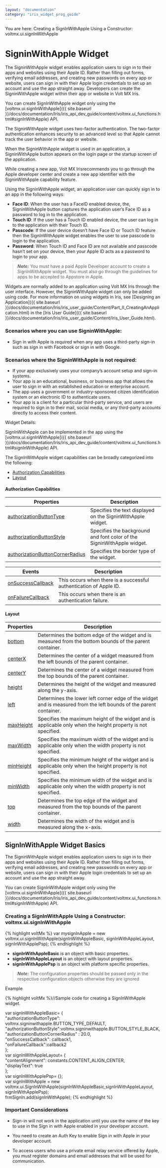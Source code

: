 ```yaml
---
layout: "documentation"
category: "iris_widget_prog_guide"
---
```

                                 

You are here: Creating a SignInWithApple Using a Constructor: voltmx.ui.signInWithApple

SigninWithApple Widget
======================

The SigninWithApple widget enables application users to sign in to their apps and websites using their Apple ID. Rather than filling out forms, verifying email addresses, and creating new passwords on every app or website, users can sign in with their Apple login credentials to set up an account and use the app straight away. Developers can create the SigninWithApple widget within their app or website in Volt MX Iris.

You can create SignInWithApple widget only using the [voltmx.ui.signInWithApple]({{ site.baseurl }}/docs/documentation/Iris/iris_api_dev_guide/content/voltmx.ui_functions.html#signInWithApple) API.

The SigninWithApple widget uses two-factor authentication. The two-factor authentication enhances security to an advanced level so that Apple cannot track the user behavior in the app or website.

When the SigninWithApple widget is used in an application, a SigninWithApple button appears on the login page or the startup screen of the application.

While creating a new app, Volt MX Irisrecommends you to go through the Apple developer center and create a new app identifier with the SigninWithApple capability feature.

Using the SigninWithApple widget, an application user can quickly sign in to an app in the following ways:

*   **Face ID**: When the user has a FaceID enabled device, the, SigninWithApple button captures the application user’s Face ID as a password to log in to the application.
*   **Touch ID**: If the user has a Touch ID enabled device, the user can log in to the application with their Touch ID.
*   **Passcode**: If the user device doesn’t have Face ID or Touch ID feature then the SignInWithApple widget enables the user to use passcode to login to the application.
*   **Password**: When Touch ID and Face ID are not available and passcode hasn’t set on your device, then your Apple ID acts as a password to login to your app.

> **_Note:_** You must have a paid Apple Developer account to create a SignInWithApple widget. You must also go through the guidelines for apps to be accepted to Appstore in Apple.  

Widgets are normally added to an application using Volt MX Iris through the user interface. However, the SigninWithApple widget can only be added using code. For more information on using widgets in Iris, see [Designing an Application]({{ site.baseurl }}/docs/documentation/Iris/iris_user_guide/Content/Part_II_CreatingAnApplication.html) in the [Iris User Guide]({{ site.baseurl }}/docs/documentation/Iris/iris_user_guide/Content/Iris_User_Guide.html).

### Scenarios where you can use SigninWithApple:

*   Sign in with Apple is required when any app uses a third-party sign-in such as sign in with Facebook or sign in with Google.

### Scenarios where the SigninWithApple is not required:

*   If your app exclusively uses your company’s account setup and sign-in systems.
*   Your app is an educational, business, or business app that allows the user to sign in with an established education or enterprise account.
*   The app uses a government or industry-sponsored citizen identification system or an electronic ID to authenticate users.
*   Your app is a client for a particular third-party service, and users are required to sign in to their mail, social media, or any third-party accounts directly to access their content.

Widget Details:

SignInWithApple can be implemented in the app using the [voltmx.ui.signInWithApple]({{ site.baseurl }}/docs/documentation/Iris/iris_api_dev_guide/content/voltmx.ui_functions.html#signInWithApple) API.

The SignInWithApple widget capabilities can be broadly categorized into the following:

*   [Authorization Capabilities](#authorization-capabilities)
*   [Layout](#layout)

#### Authorization Capabilities

  
| Properties | Description |
| --- | --- |
| [authorizationButtonType](SigninWithApple_Properties.html) | Specifies the text displayed on the SigninWithApple widget. |
| [authorizationButtonStyle](SigninWithApple_Properties.html) | Specifies the background and font color of the SigninWithApple widget. |
| [authorizationButtonCornerRadius](SigninWithApple_Properties.html) | Specifies the border type of the widget. |

  
| Events | Description |
| --- | --- |
| [onSuccessCallback](SigninWithApple_Events.html#onSuccessCallback) | This occurs when there is a successful authentication of Apple ID. |
| [onFailureCallback](SigninWithApple_Events.html) | This occurs when there is an authentication failure. |

#### Layout

  
| Properties | Description |
| --- | --- |
| [bottom](Button_Properties.html#bottom) | Determines the bottom edge of the widget and is measured from the bottom bounds of the parent container. |
| [centerX](SigninWithApple_Properties.html#centerX_Property) | Determines the center of a widget measured from the left bounds of the parent container. |
| [centerY](SigninWithApple_Properties.html#centerY) | Determines the center of a widget measured from the top bounds of the parent container. |
| [height](SigninWithApple_Properties.html#height) | Determines the height of the widget and measured along the y-axis. |
| [left](SigninWithApple_Properties.html#left) | Determines the lower left corner edge of the widget and is measured from the left bounds of the parent container. |
| [maxHeight](SigninWithApple_Properties.html#maxHeigh) | Specifies the maximum height of the widget and is applicable only when the height property is not specified. |
| [maxWidth](SigninWithApple_Properties.html#maxWidth) | Specifies the maximum width of the widget and is applicable only when the width property is not specified. |
| [minHeight](SigninWithApple_Properties.html#minHeigh) | Specifies the minimum height of the widget and is applicable only when the height property is not specified. |
| [minWidth](SigninWithApple_Properties.html#minWidth) | Specifies the minimum width of the widget and is applicable only when the width property is not specified. |
| [top](SigninWithApple_Properties.html#top) | Determines the top edge of the widget and measured from the top bounds of the parent container. |
| [width](SigninWithApple_Properties.html#width) | Determines the width of the widget and is measured along the x-axis. |

SignInWithApple Widget Basics
-----------------------------

The SigninWithApple widget enables application users to sign in to their apps and websites using their Apple ID. Rather than filling out forms, verifying email addresses, and creating new passwords on every app or website, users can sign in with their Apple login credentials to set up an account and use the app straight away.

You can create SignInWithApple widget only using the [voltmx.ui.signInWithApple]({{ site.baseurl }}/docs/documentation/Iris/iris_api_dev_guide/content/voltmx.ui_functions.html#signInWithApple) API.

### Creating a SignInWithApple Using a Constructor: voltmx.ui.signInWithApple

{% highlight voltMx %}
var mysignInApple = new voltmx.ui.signInWithApple(signInWithAppleBasic, signInWithAppleLayout, signInWithApplePsp);
{% endhighlight %}

*   **signInWithAppleBasic** is an object with basic properties.
*   **signInWithAppleLayout** is an object with layout properties.
*   **signInWithApplePsp** is an object with platform specific properties.

> **_Note:_** The configuration properties should be passed only in the respective configuration objects otherwise they are ignored

Example

{% highlight voltMx %}//Sample code for creating a SignInWithApple widget. 

var signInWithAppleBasic= {  
 "authorizationButtonType": voltmx.signinwithapple.BUTTON_TYPE_DEFAULT,  
 "authorizationButtonStyle":voltmx.signinwithapple.BUTTON_STYLE_BLACK,  
 "authorizationButtonCornerRadius" : 20.0,  
 "onSuccessCallback": callback1,  
 "onFailureCallback":callback2  
};  
var signInWithAppleLayout= {  
 "contentAlignment": constants.CONTENT_ALIGN_CENTER,  
 "displayText": true  
};  
var signInWithApplePsp= {};  
var signInWithApple = new voltmx.ui.SignInWithApple(signInWithAppleBasic,signInWithAppleLayout, signInWithApplePsp);  
frmSignIn.add(signInWithApple);
{% endhighlight %}

### Important Considerations

*   Sign-in will not work in the application until you use the name of the key to use in the Sign in with Apple enabled in your developer account.

*   You need to create an Auth Key to enable Sign in with Apple in your developer account.

*   To access users who use a private email relay service offered by Apple, you must register domains and email addresses that will be used for communication.

